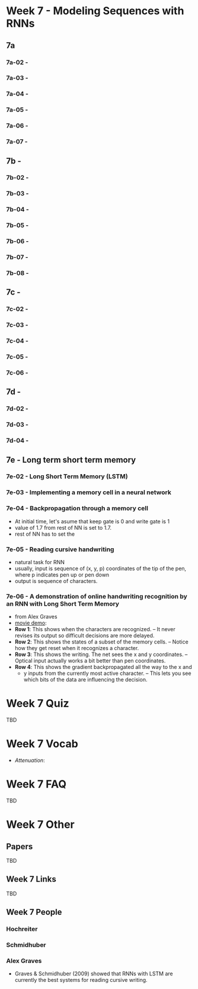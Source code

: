 # Week 7 - Modeling Sequences with RNNs

## 7a 
### 7a-02 - 
### 7a-03 - 
### 7a-04 - 
### 7a-05 - 
### 7a-06 - 
### 7a-07 - 

## 7b - 
### 7b-02 -
### 7b-03 - 
### 7b-04 - 
### 7b-05 - 
### 7b-06 - 
### 7b-07 - 
### 7b-08 - 


## 7c - 
### 7c-02 -
### 7c-03 - 
### 7c-04 - 
### 7c-05 - 
### 7c-06 - 


## 7d - 
### 7d-02 -
### 7d-03 - 
### 7d-04 - 


## 7e - Long term short term memory
### 7e-02 - Long Short Term Memory (LSTM)
### 7e-03 - Implementing a memory cell in a neural network
### 7e-04 - Backpropagation through a memory cell
* At initial time, let's asume that keep gate is 0 and write gate is 1
* value of 1.7 from rest of NN is set to 1.7. 
* rest of NN has to set the 

### 7e-05 - Reading cursive handwriting
* natural task for RNN
* usually, input is sequence of (x, y, p) coordinates of the tip 
  of the pen, where p indicates pen up or pen down
* output is sequence of characters.

### 7e-06 - A demonstration of online handwriting recognition by an RNN with Long Short Term Memory
* from Alex Graves
* [movie demo](https://www.youtube.com/watch?v=mLxsbWAYIpw):
* **Row 1**: This shows when the characters are recognized.
  – It never revises its output so difficult decisions are more delayed.
* **Row 2**: This shows the states of a subset of the memory cells.
  – Notice how they get reset when it recognizes a character.
* **Row 3**: This shows the writing. The net sees the x and y coordinates.
  – Optical input actually works a bit better than pen coordinates.
* **Row 4**: This shows the gradient backpropagated all the way to the x and
  - y inputs from the currently most active character.
  – This lets you see which bits of the data are influencing the decision.


# Week 7 Quiz

TBD

# Week 7 Vocab

* *Attenuation*:

# Week 7 FAQ

TBD

# Week 7 Other

## Papers

TBD

## Week 7 Links
TBD

## Week 7 People

### Hochreiter 

### Schmidhuber

### Alex Graves
* Graves & Schmidhuber (2009) showed that RNNs with LSTM
  are currently the best systems for reading cursive writing.
